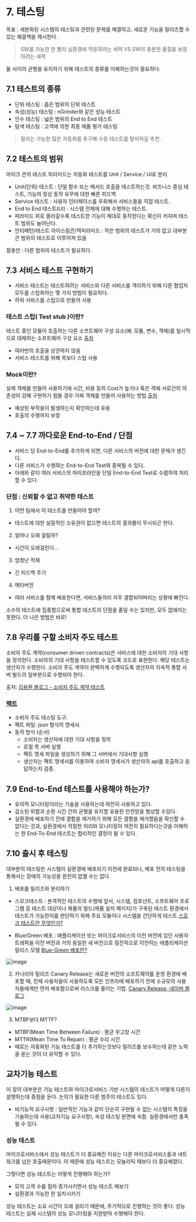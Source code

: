 # 7. 테스팅

목표 : 세분화된 시스템의 테스팅과 관련된 문제를 해결하고, 새로운 기능을 릴리즈할 수 있는 해결책을 제시한다.

> SW를 가능한 한 빨리 실환경에 적응하려는 세력 VS SW의 충분한 품질을 보장하려는 세력 

둘 사이의 균형을 유지하기 위해 테스트의 종류를 이해하는것이 중요하다.

## 7.1 테스트의 종류
 
- 단위 테스팅 : 좁은 범위의 단위 테스트
- 속성(성능) 테스팅 : nGrinder와 같은 성능 테스트
- 인수 테스팅 : 넓은 범위의 End to End 테스트
- 탐색 테스팅 : 고객에 의한 최종 제품 평가 테스팅

> 필자는 가능한 많은 자동화를 추구해 수동 테스트를 탈피하길 추천.


## 7.2 테스트의 범위

마이크 콘의 테스트 피라미드는 자동화 테스트를 Unit / Service / UI로 분리
- Unit(단위) 테스트 : 단일 함수 또는 메서드 호출을 테스트하는것. 비즈니스 중심 테스트, 기능의 정상 동작 유무에 대한 빠른 피드백
- Service 테스트 : 사용자 인터페이스를 우회해서 서비스들을 직접 테스트.
- End to End 테스트(UI) : 시스템 전체에 대해 수행하는 테스트.
- 피라미드 위로 올라갈수록 테스트한 기능이 제대로 동작한다는 확신이 커지며 테스트 범위도 늘어난다. 
- 안티패턴/테스트 아이스림콘/역피라미드 : 작은 범위의 테스트가 거의 없고 대부분 큰 범위의 테스트로 이루어져 있음

절충안 : 다른 범위의 테스트가 필요하다.

## 7.3 서비스 테스트 구현하기
 
 - 서비스 테스트는 테스트하려는 서비스와 다른 서비스를 격리하기 위해 다른 협업자 모두를 스텁화하는 몇 가지 방법이 필요하다.
 - 하위 서비스를 스텁으로 만들어 사용

### 테스트 스텁( Test stub )이란?

테스트 중인 모듈이 호출하는 다른 소프트웨어 구성 요소(예: 모듈, 변수, 객체)를 일시적으로 대체하는 소프트웨어 구성 요소 [출처](https://blog.naver.com/suresofttech/221180956096)

- 여러번의 호출을 상관하지 않음
- 서비스 테스트를 위해 목보다 스텁 사용


### Mock이란?

실제 객체를 만들어 사용하기에 시간, 비용 등의 Cost가 높거나 혹은 객체 서로간의 의존성이 강해 구현하기 힘들 경우 가짜 객체를 만들어 사용하는 방법 [출처](https://www.crocus.co.kr/1555)

- 예상된 부작용이 발생하는지 확인하는데 유용
- 호출의 수행까지 보장



## 7.4 ~ 7.7 까다로운 End-to-End /  단점
- 서비스 당 End-to-End를 추가하게 되면, 다른 서비스의 버전에 대한 문제가 생긴다.
- 다른 서비스가 수행하는 End-to-End Test와 중복될 수 있다.
- 아래와 같이 여러 서비스의 파이프라인을 단일 End-to-End Test로 수렴하여 처리할 수 있다.


### 단점 : 신뢰할 수 없고 취약한 테스트

1. 어떤 팀에서 이 테스트를 만들어야 할까?
- 테스트에 대한 실질적인 소유권이 없으면 테스트의 결과물이 무시되곤 한다.  
2. 얼마나 오래 걸릴까?
- 시간이 오래걸린다...
3. 엄청난 적체
- 긴 피드백 주기
4. 메타버전
- 여러 서비스를 함께 배포한다면, 서비스들끼리 자주 결합되어버리는 상황에 빠진다.

소수의 테스트에 집중함으로써 통합 테스트의 단점을 줄일 수는 있지만, 모두 없애지는 못한다. 더 나은 방법은 바로!

## 7.8 우리를 구할 소비자 주도 테스트

소비자 주도 계약(consumer driven contracts)은 서비스에 대한 소비자의 기대 사항을 정의한다. 소비자의 기대 사항을 테스트할 수 있도록 코드로 표현한다. 해당 테스트는 생산자가 수행한다. 소비자 주도 계약이 완벽하게 수행되도록 생산자의 지속적 통합 서버 빌드의 일부분으로 수행되야 한다.

출처: [김용환 블로그 - 소비자 주도 계약 테스트](https://knight76.tistory.com/entry/소비자-주도-계약-테스트)


### [팩트](https://docs.pact.io/)
- 소비자 주도 테스팅 도구. 
- 팩트 파일: json 형식의 명세서.
- 동작 방식 (순서)
    - 소비자는 생산자에 대한 기대 사항을 정의
    - 로컬 목 서버 실행
    - 팩트 명세 파일을 생성하기 위해 그 서버에서 기대사항 실행 
    - 생산자는 팩트 명세서를 이용하여 소비자 명세서가 생산자의 api를 호출하고 응답하는지 검증.

## 7.9 End-to-End 테스트를 사용해야 하는가?
- 유의적 모니터링이라는 기술을 사용하는데 여전히 사용하고 있다.
- 감소된 위험과 순환 시간 간의 균형을 유지할 유용한 안전망을 형성할 수있다.
- 실환경에 배포하기 전에 결함을 제거하기 위해 모든 결함을 제거했음을 확신할 수 없다는 것과, 실환경에서 적절한 처리와 모니터링이 여전히 필요하다는것을 이해하는 한 End-To-End 테스트는 합리적인 결정이 될 수 있다. 


## 7.10 출시 후 테스팅
대부분의 테스팅은 시스템이 실환경에 배포되기 이전에 완료되나, 배포 전의 테스팅을 통해서는 장애의 가능성을 완전히 없앨 수는 없다.

1. 배포를 릴리즈와 분리하기
- 스모크테스트 : 본격적인 테스트의 수행에 앞서, 시스템, 컴포넌트, 소프트웨어 프로그램 등 테스트 대상이나 제품의 빌드(제품 설치 패키지)가 구축된 테스트 환경에서 테스트가 가능한지를 판단하기 위해 주요 모듈이나 시스템을 간단하게 테스트 [스모크 테스트란 무엇인가?](https://sambalim.tistory.com/139)

- Blue/Green 배포 : 애플리케이션 또는 마이크로서비스의 이전 버전에 있던 사용자 트래픽을 이전 버전과 거의 동일한 새 버전으로 점진적으로 이전하는 애플리케이션 릴리스 모델 [Blue-Green 배포란?](https://www.redhat.com/ko/topics/devops/what-is-blue-green-deployment)

![image](https://baek.dev/assets/images/post/2019/2019_013_004.jpg)

2. 카나리아 릴리즈
Canary Release는 새로운 버전의 소프트웨어를 운영 환경에 배포할 때, 전체 사용자들이 사용하도록 모든 인프라에 배포하기 전에 소규모의 사용자들에게만 먼저 배포함으로써 리스크를 줄이는 기법. [Canary Release, 네이버 블로그](https://m.blog.naver.com/muchine98/220262491992)

![image](https://martinfowler.com/bliki/images/canaryRelease/canary-release-2.png)

3. MTBF보다 MTTF?

- MTBF(Mean Time Between Failure) : 평균 무고장 시간
- MTTR(Mean Time To Repair) : 평균 수리 시간
- 때로는 자동화된 기능 테스트를 더 추가하는것보다 릴리즈를 보수하는데 같은 노력을 쏟는 것이 더 유익할 수 있다. 

## 교차기능 테스트

이 장의 대부분은 기능 테스트와 마이크로서비스 기반 시스템의 테스트가 어떻게 다른지 설명하는데 중점을 둔다. 논의가 필요한 다른 범주의 테스트도 있다.

- 비기능적 요구사항 : 일반적인 기능과 같이 단순히 구현될 수 없는 시스템의 특징을 기술하는데 사용(교차기능 요구사항), 속성 테스팅 분면에 속함. 실환경에서만 충족될 수 있다.

### 성능 테스트
마이크로서비스에서 성능 테스트가 더 중요해진 이유는 다른 마이크로서비스들과 네트워크를 넘은 호출때문이다. 이 때문에 성능 테스트는 모놀리틱 때보다 더 중요해졌다. 

그렇다면 성능 테스트는 어떻게 진행해야 하는가?
- 모의 고객 수를 점차 증가시키면서 성능 테스트 해보기
- 실환경과 가능한 한 일치시키기

성능 테스트는 소요 시간이 오래 걸리기 때문에, 주기적으로 진행하는 것이 좋다.  성능 테스트는 실제 시스템의 성능 모니터링을 지원받아 수행해야 한다. 
